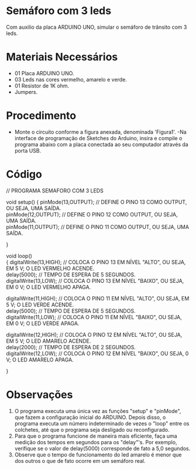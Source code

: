 # Semáforo com 3 leds 
Com auxilio da placa ARDUINO UNO, simular o semáforo de trânsito com 3 leds. 
# Materiais Necessários 
- 01 Placa ARDUINO UNO.
- 03 Leds nas cores vermelho, amarelo e verde.
- 01 Resistor de 1K ohm. 
- Jumpers. 
# Procedimento 
- Monte o circuito conforme a figura anexada, denominada 'Figura1'.
-Na interface de programação de Sketches do Arduino, insira e compile o programa abaixo com a placa conectada ao seu computador através da porta USB. 
# Código 

// PROGRAMA SEMAFORO COM 3 LEDS 

void setup() 
{ 
pinMode(13,OUTPUT);  // DEFINE O PINO 13 COMO OUTPUT, OU SEJA, UMA SAÍDA.  
pinMode(12,OUTPUT);  // DEFINE O PINO 12 COMO OUTPUT, OU SEJA, UMA SAÍDA.  
pinMode(11,OUTPUT);  // DEFINE O PINO 11 COMO OUTPUT, OU SEJA, UMA SAÍDA.

} 

void loop()               
{
digitalWrite(13,HIGH);  // COLOCA O PINO 13 EM NÍVEL "ALTO", OU SEJA, EM 5 V; O LED VERMELHO ACENDE.   
delay(5000);                   // TEMPO DE ESPERA DE 5 SEGUNDOS.   
digitalWrite(13,LOW);  // COLOCA O PINO 13 EM NÍVEL "BAIXO", OU SEJA, EM 0 V; O LED VERMELHO APAGA. 

digitalWrite(11,HIGH);  // COLOCA O PINO 11 EM NÍVEL "ALTO", OU SEJA, EM 5 V; O LED VERDE ACENDE.   
delay(5000);                   // TEMPO DE ESPERA DE 5 SEGUNDOS.    
digitalWrite(11,LOW);  // COLOCA O PINO 11 EM NÍVEL "BAIXO", OU SEJA, EM 0 V; O LED VERDE APAGA.  

digitalWrite(12,HIGH);  // COLOCA O PINO 12 EM NÍVEL "ALTO", OU SEJA, EM 5 V; O LED AMARELO ACENDE.   
delay(2000);                   // TEMPO DE ESPERA DE 2 SEGUNDOS.  
digitalWrite(12,LOW);  // COLOCA O PINO 12 EM NÍVEL "BAIXO", OU SEJA, 0 V; O LED AMARELO APAGA.  

} 
# Observações 
1) O programa executa uma única vez as funções "setup" e "pinMode", que fazem a configuração inicial do ARDUINO. Depois disso, o programa executa um número indeterminado de vezes o "loop" entre os colchetes, até que o programa seja desligado ou reconfigurado. 
2) Para que o programa funcione de maneira mais eficiente, faça uma medição dos tempos em segundos para os "delay"'s. Por exemplo, verifique se o valor de delay(5000) corresponde de fato a 5,0 segundos.
3) Observe que o tempo de funcionamento do led amarelo é menor que dos outros o que de fato ocorre em um semáforo real.

